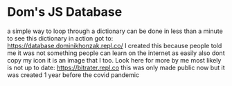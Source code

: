 # Dom's JS Database
a simple way to loop through a dictionary can be done in less than a minute
to see this dictionary in action got to: https://database.dominikhonzak.repl.co/
I created this because people told me it was not something people can learn on the internet as easily
also dont copy my icon it is an image that I too. Look here for more by me most likely is not up to date: https://bitrater.repl.co
this was only made public now but it was created 1 year before the covid pandemic
